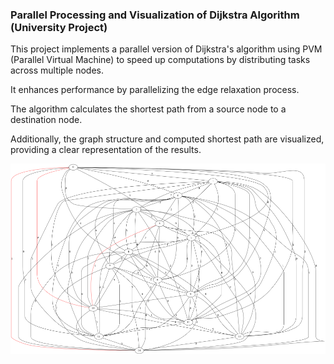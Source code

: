 ### Parallel Processing and Visualization of Dijkstra Algorithm (University Project)
This project implements a parallel version of Dijkstra's algorithm using PVM (Parallel Virtual Machine) to speed up computations by distributing tasks across multiple nodes. 

It enhances performance by parallelizing the edge relaxation process. 

The algorithm calculates the shortest path from a source node to a destination node. 

Additionally, the graph structure and computed shortest path are visualized, providing a clear representation of the results.

<img src="https://github.com/mateushzet/Parallel-procesing-Dijkstra-Algorithm/blob/main/graph.png"></img>
